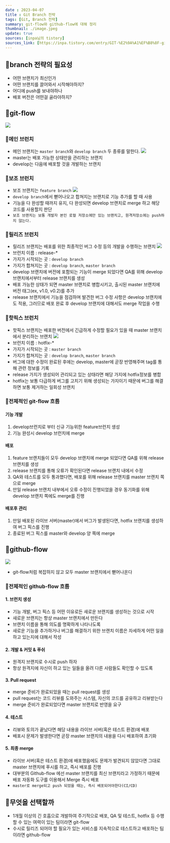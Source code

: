 ```yaml
---
date : 2023-04-07
title : Git Branch 전략
tags: [Git, Branch 전략]
summary: git-flow와 github-flow에 대해 정리
thumbnail: ./image.jpeg
update: true
sources: [inpa님의 tistory]
sources_link: [https://inpa.tistory.com/entry/GIT-%E2%9A%A1%EF%B8%8F-github-flow-git-flow-%F0%9F%93%88-%EB%B8%8C%EB%9E%9C%EC%B9%98-%EC%A0%84%EB%9E%B5]
---
```


## 📌branch 전략의 필요성

- 어떤 브랜치가 최신인가
- 어떤 브랜치를 끌어와서 시작해야하지?
- 어디에 push를 보내야하나
- 배포 버전은 어떤걸 골라야하지?

## 📌git-flow

![](https://velog.velcdn.com/images/wjdtmfgh/post/e5162aca-161a-4efb-9a46-b211feaf061f/image.png)

### 📖메인 브런치

- 메인 브랜치는 `master branch`와 `develop branch` 두 종류를 말한다.
  ![](https://velog.velcdn.com/images/wjdtmfgh/post/6594b55b-6e10-43ea-aeb2-c1e6b516a5f0/image.png)
- master는 배포 가능한 상태만을 관리하는 브랜치
- develop는 다음에 배포할 것을 개발하는 브랜치

### 📖보조 브런치

- 보조 브랜치는 `feature branch`
  ![](https://velog.velcdn.com/images/wjdtmfgh/post/d6f4e07d-7037-4499-b292-eb889854286c/image.png)
- `develop branch`에서 뻗어나오고 합쳐지는 브랜치로 기능 추가를 할 때 사용
- 기능을 다 완성할 때까지 유지, 다 완성되면 develop 브랜치로 merge 하고 해당 코드를 사용할지 판단
- `보조 브랜치는 보통 개발자 본인 로컬 저장소에만 있는 브랜치고, 원격저장소에는 push하지 않는다.`

### 📖릴리즈 브런치

- 릴리즈 브랜치는 배포를 위한 최종적인 버그 수정 등의 개발을 수행하는 브랜치
  ![](https://velog.velcdn.com/images/wjdtmfgh/post/2a5b3196-ac74-4970-afc0-83404d500399/image.png)
- 브런치 이름 : release-\*
- 가지가 시작되는 곳 : `develop branch`
- 가지가 합쳐지는 곳 : `develop branch`, `master branch`
- develop 브랜치에 버전에 포함되는 기능이 merge 되었다면 QA를 위해 develop 브랜치에서부터 release 브랜치를 생성
- 배포 가능한 상태가 되면 master 브랜치로 병합시키고, 출시된 master 브랜치에 버전 태그(ex, v1.0, v0.2)를 추가
- release 브랜치에서 기능을 점검하며 발견한 버그 수정 사항은 develop 브랜치에도 적용, 그러므로 배포 완료 후 develop 브랜치에 대해서도 merge 작업을 수행

### 📖핫픽스 브런치

- 핫픽스 브랜치는 배포한 버전에서 긴급하게 수정할 필요가 있을 때 master 브랜치에서 분리하는 브랜치
  ![](https://velog.velcdn.com/images/wjdtmfgh/post/74c8adeb-5562-423f-9ba5-700eb2ad5ee7/image.png)
- 브런치 이름 : hotfix-\*
- 가지가 시작되는 곳 : `master branch`
- 가지가 합쳐지는 곳 : `develop branch`, `master branch`
- 버그에 대한 수정이 완료된 후에는 develop, master에 곧장 반영해주며 tag를 통해 관련 정보를 기록
- release 가지가 생성되어 관리되고 있는 상태라면 해당 가지에 hotfix정보를 병합
- hotfix는 보통 다급하게 버그를 고치기 위해 생성되는 가지이기 때문에 버그를 해결하면 보통 제거하는 일회성 브랜치

### 📖전체적인 git-flow 흐름

#### 기능 개발

1. develop브런치로 부터 신규 기능위한 feature브런치 생성
2. 기능 완성시 develop 브런치에 merge

#### 배포

1. feature 브랜치들이 모두 develop 브랜치에 merge 되었다면 QA를 위해 release 브랜치를 생성
2. release 브랜치를 통해 오류가 확인된다면 release 브랜치 내에서 수정
3. QA와 테스트를 모두 통과했다면, 배포를 위해 release 브랜치를 master 브랜치 쪽으로 merge
4. 만일 release 브랜치 내부에서 오류 수정이 진행되었을 경우 동기화를 위해 develop 브랜치 쪽에도 merge를 진행

#### 배포후 관리

1. 만일 배포된 라이브 서버(master)에서 버그가 발생된다면, hotfix 브랜치를 생성하여 버그 픽스를 진행
2. 종료된 버그 픽스를 master와 develop 양 쪽에 merge

## 📌github-flow

![](https://velog.velcdn.com/images/wjdtmfgh/post/01c6fe5f-3173-4138-a2bb-69c7debf0704/image.png)

- git-flow처럼 복잡하지 않고 모두 master 브랜치에서 뻗어나온다

### 📖전체적인 github-flow 흐름

#### 1. 브런치 생성

- 기능 개발, 버그 픽스 등 어떤 이유로든 새로운 브랜치를 생성하는 것으로 시작
- 새로운 브랜치는 항상 master 브랜치에서 만든다
- 브랜치 이름을 통해 의도를 명확하게 나타나도록
- 새로운 기능을 추가하거나 버그를 해결하기 위한 브랜치 이름은 자세하게 어떤 일을 하고 있는지에 대해서 작성

#### 2. 개발 & 커밋 & 푸쉬

- 원격지 브랜치로 수시로 push 하자
- 항상 원격지에 자신이 하고 있는 일들을 올려 다른 사람들도 확인할 수 있도록

#### 3. Pull request

- merge 준비가 완료되었을 때는 pull request를 생성
- pull request는 코드 리뷰를 도와주는 시스템, 자신의 코드를 공유하고 리뷰받는다
- merge 준비가 완료되었다면 master 브랜치로 반영을 요구

#### 4. 테스트

- 리뷰와 토의가 끝났다면 해당 내용을 라이브 서버(혹은 테스트 환경)에 배포
- 배포시 문제가 발생한다면 곧장 master 브랜치의 내용을 다시 배포하여 초기화

#### 5. 최종 merge

- 라이브 서버(혹은 테스트 환경)에 배포했음에도 문제가 발견되지 않았다면 그대로 master 브랜치에 푸시를 하고, 즉시 배포를 진행
- 대부분의 Github-flow 에선 master 브랜치를 최신 브랜치라고 가정하기 때문에 배포 자동화 도구를 이용해서 Merge 즉시 배포
- `master로 merge되고 push 되었을 때는, 즉시 배포되어야한다(CI/CD)`

## 📌무엇을 선택할까

- 1개월 이상의 긴 호흡으로 개발하여 주기적으로 배포, QA 및 테스트, hotfix 등 수행할 수 있는 여력이 있는 팀이라면 git-flow
- 수시로 릴리즈 되어야 할 필요가 있는 서비스를 지속적으로 테스트하고 배포하는 팀이라면 github-flow